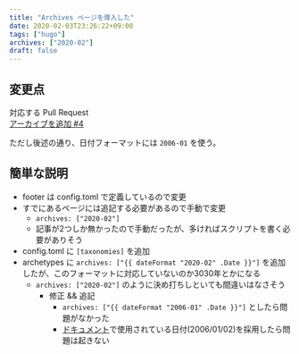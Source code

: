 ```yaml
---
title: "Archives ページを導入した"
date: 2020-02-03T23:26:22+09:00
tags: ["hugo"]
archives: ["2020-02"]
draft: false
---
```

## 変更点
対応する Pull Request  
[アーカイブを追加 #4](https://github.com/tbsmcd/tbsmcd.github.io/pull/4/files)

ただし後述の通り、日付フォーマットには `2006-01` を使う。

## 簡単な説明
- footer は config.toml で定義しているので変更
- すでにあるページには追記する必要があるので手動で変更
	- `archives: ["2020-02"]`
	- 記事が2つしか無かったので手動だったが、多ければスクリプトを書く必要がありそう
- config.toml に `[taxonomies]` を追加
- archetypes に `archives: ["{{ dateFormat "2020-02" .Date }}"]` を追加したが、このフォーマットに対応していないのか3030年とかになる
	- `archives: ["2020-02"]` のように決め打ちしといても間違いはなさそう
		- 修正 && 追記
			- `archives: ["{{ dateFormat "2006-01" .Date }}"]` としたら問題がなかった
			- [ドキュメント](https://gohugo.io/functions/format/)で使用されている日付(2006/01/02)を採用したら問題は起きない

